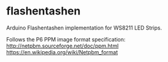# flashentashen
Arduino Flashentashen implementation for WS8211 LED Strips.

Follows the P6 PPM image format specification:
http://netpbm.sourceforge.net/doc/ppm.html
https://en.wikipedia.org/wiki/Netpbm_format
